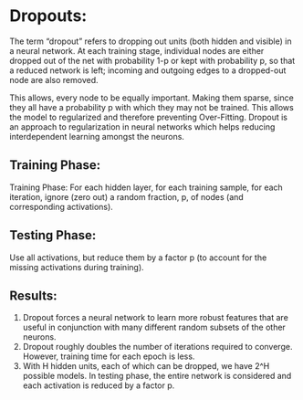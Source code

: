 # Dropouts:
The term “dropout” refers to dropping out units (both hidden and visible) in a neural network.
At each training stage, individual nodes are either dropped out of the net with probability 1-p or kept with probability p, so that a reduced network is left; incoming and outgoing edges to a dropped-out node are also removed.

This allows, every node to be equally important. Making them sparse, since they all have a probability p with which they may not be trained. This allows the model to regularized and therefore preventing Over-Fitting.
Dropout is an approach to regularization in neural networks which helps reducing interdependent learning amongst the neurons.

## Training Phase:
Training Phase: For each hidden layer, for each training sample, for each iteration, ignore (zero out) a random fraction, p, of nodes (and corresponding activations).

## Testing Phase:
Use all activations, but reduce them by a factor p (to account for the missing activations during training).

## Results:
1. Dropout forces a neural network to learn more robust features that are useful in conjunction with many different random subsets of the other neurons.
2. Dropout roughly doubles the number of iterations required to converge. However, training time for each epoch is less.
3. With H hidden units, each of which can be dropped, we have
2^H possible models. In testing phase, the entire network is considered and each activation is reduced by a factor p.